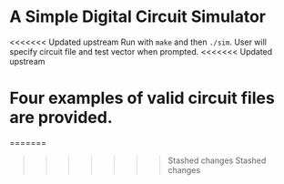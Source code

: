 # A Simple Digital Circuit Simulator

<<<<<<< Updated upstream
Run with ```make``` and then ```./sim```. User will specify circuit file and test vector when prompted.
<<<<<<< Updated upstream

Four examples of valid circuit files are provided. 
=======
=======
>>>>>>> Stashed changes
>>>>>>> Stashed changes
